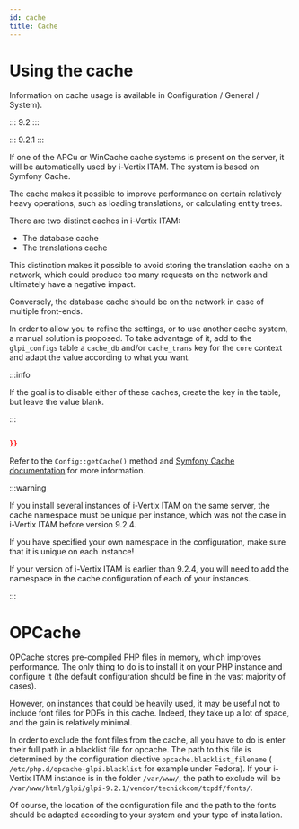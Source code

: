 ```yaml
---
id: cache
title: Cache
---
```


# Using the cache

Information on cache usage is available in Configuration / General /
System).

::: 
9.2
:::

::: 
9.2.1
:::

If one of the APCu or WinCache cache systems is present on the server,
it will be automatically used by i-Vertix ITAM. The system is based on Symfony
Cache.

The cache makes it possible to improve performance on certain relatively
heavy operations, such as loading translations, or calculating entity
trees.

There are two distinct caches in i-Vertix ITAM:

- The database cache
- The translations cache

This distinction makes it possible to avoid storing the translation
cache on a network, which could produce too many requests on the network
and ultimately have a negative impact.

Conversely, the database cache should be on the network in case of
multiple front-ends.

In order to allow you to refine the settings, or to use another cache
system, a manual solution is proposed. To take advantage of it, add to
the `glpi_configs` table a `cache_db` and/or `cache_trans` key for the
`core` context and adapt the value according to what you want.

:::info

If the goal is to disable either of these caches, create the key in
the table, but leave the value blank.

:::

``` json

```

``` json
}}
```

Refer to the `Config::getCache()` method and [Symfony Cache documentation](https://symfony.com/doc/current/components/cache.html)
for more information.

:::warning

If you install several instances of i-Vertix ITAM on the same server, the cache
namespace must be unique per instance, which was not the case in i-Vertix ITAM
before version 9.2.4.

If you have specified your own namespace in the configuration, make
sure that it is unique on each instance!

If your version of i-Vertix ITAM is earlier than 9.2.4, you will need to add
the namespace in the cache configuration of each of your instances.

:::

# OPCache

OPCache stores pre-compiled PHP files in memory, which improves
performance. The only thing to do is to install it on your PHP instance
and configure it (the default configuration should be fine in the vast
majority of cases).

However, on instances that could be heavily used, it may be useful not
to include font files for PDFs in this cache. Indeed, they take up a lot
of space, and the gain is relatively minimal.

In order to exclude the font files from the cache, all you have to do is
enter their full path in a blacklist file for opcache. The path to this
file is determined by the configuration diective
`opcache.blacklist_filename` ( `/etc/php.d/opcache-glpi.blacklist` for
example under Fedora). If your i-Vertix ITAM instance is in the folder
`/var/www/`, the path to exclude will be
`/var/www/html/glpi/glpi-9.2.1/vendor/tecnickcom/tcpdf/fonts/`.

Of course, the location of the configuration file and the path to the
fonts should be adapted according to your system and your type of
installation.
